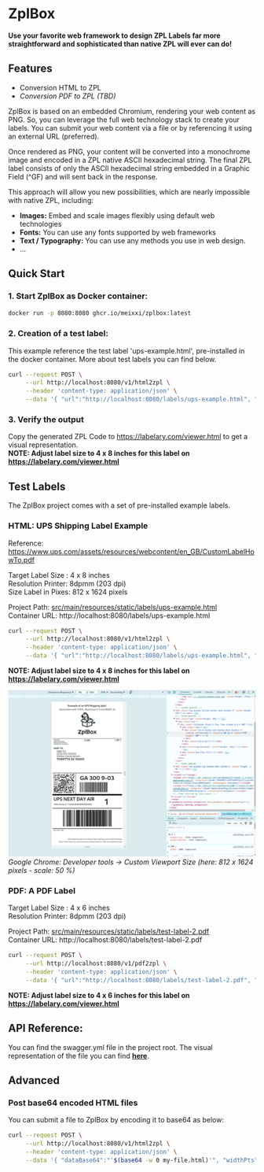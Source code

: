 # ZplBox
**Use your favorite web framework to design ZPL Labels far more straightforward and sophisticated than native ZPL will ever can do!**

## Features
* Conversion HTML to ZPL
* *Conversion PDF to ZPL (TBD)*

ZplBox is based on an embedded Chromium, rendering your web content as PNG. So, you can leverage the full web technology stack to create your labels.
You can submit your web content via a file or by referencing it using an external URL (preferred).

Once rendered as PNG, your content will be converted into a monochrome image and encoded in a ZPL native ASCII hexadecimal string.
The final ZPL label consists of only the ASCII hexadecimal string embedded in a Graphic Field (^GF) and will sent back in the response.

This approach will allow you new possibilities, which are nearly impossible with native ZPL, including:
* **Images:** Embed and scale images flexibly using default web technologies
* **Fonts:** You can use any fonts supported by web frameworks
* **Text / Typography:** You can use any methods you use in web design.
* ...


## Quick Start
### 1. Start ZplBox as Docker container:
```bash
docker run -p 8080:8080 ghcr.io/meixxi/zplbox:latest
```
### 2. Creation of a test label:
This example reference the test label 'ups-example.html', pre-installed in the docker container. More about test labels you can find below.
```bash
curl --request POST \
     --url http://localhost:8080/v1/html2zpl \
     --header 'content-type: application/json' \
     --data '{ "url":"http://localhost:8080/labels/ups-example.html", "widthPts":812, "heightPts":1624 }'
```

### 3. Verify the output
Copy the generated ZPL Code to https://labelary.com/viewer.html to get a visual representation.  
**NOTE: Adjust label size to 4 x 8 inches for this label on https://labelary.com/viewer.html**

## Test Labels
The ZplBox project comes with a set of pre-installed example labels.

### HTML: UPS Shipping Label Example
Reference: https://www.ups.com/assets/resources/webcontent/en_GB/CustomLabelHowTo.pdf

Target Label Size : 4 x 8 inches  
Resolution Printer: 8dpmm (203 dpi)  
Size Label in Pixes: 812 x 1624	 pixels

Project Path: [src/main/resources/static/labels/ups-example.html](src/main/resources/static/labels/ups-example.html)  
Container URL: http://localhost:8080/labels/ups-example.html

```bash
curl --request POST \
     --url http://localhost:8080/v1/html2zpl \
     --header 'content-type: application/json' \
     --data '{ "url":"http://localhost:8080/labels/ups-example.html", "widthPts":812, "heightPts":1624 }'
```

**NOTE: Adjust label size to 4 x 8 inches for this label on https://labelary.com/viewer.html**

![Label Design UPS](./screens/label-design-ups.png)
*Google Chrome: Developer tools -> Custom Viewport Size (here: 812 x 1624 pixels - scale: 50 %)*

### PDF: A PDF Label

Target Label Size : 4 x 6 inches  
Resolution Printer: 8dpmm (203 dpi)  

Project Path: [src/main/resources/static/labels/test-label-2.pdf](src/main/resources/static/labels/test-label-2.pdf)  
Container URL: http://localhost:8080/labels/test-label-2.pdf

```bash
curl --request POST \
     --url http://localhost:8080/v1/pdf2zpl \
     --header 'content-type: application/json' \
     --data '{ "url":"http://localhost:8080/labels/test-label-2.pdf", "dotsPerInch":203 }'
```

**NOTE: Adjust label size to 4 x 6 inches for this label on https://labelary.com/viewer.html**

## API Reference:
You can find the swagger.yml file in the project root. The visual representation of the file you can
find **[here](https://petstore.swagger.io/?url=https://raw.githubusercontent.com/meiXXI/zplbox/main/swagger.yml)**.


## Advanced

### Post base64 encoded HTML files
You can submit a file to ZplBox by encoding it to base64 as below:

```bash
curl --request POST \
     --url http://localhost:8080/v1/html2zpl \
     --header 'content-type: application/json' \
     --data '{ "dataBase64":"'$(base64 -w 0 my-file.html)'", "widthPts":812, "heightPts":1624 }'
```